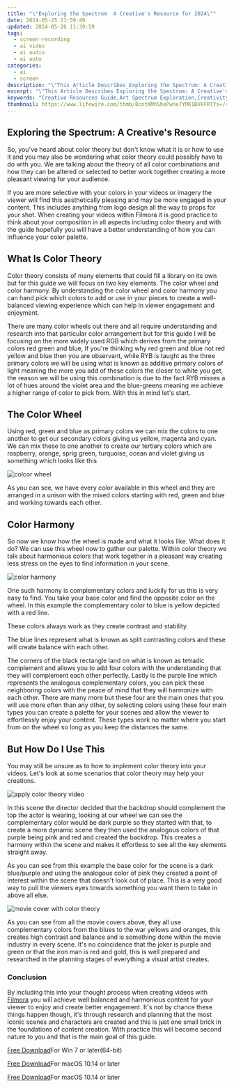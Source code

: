 ```yaml
---
title: "\"Exploring the Spectrum  A Creative's Resource for 2024\""
date: 2024-05-25 21:59:49
updated: 2024-05-26 11:39:59
tags: 
  - screen-recording
  - ai video
  - ai audio
  - ai auto
categories: 
  - ai
  - screen
description: "\"This Article Describes Exploring the Spectrum: A Creative's Resource for 2024\""
excerpt: "\"This Article Describes Exploring the Spectrum: A Creative's Resource for 2024\""
keywords: "Creative Resources Guide,Art Spectrum Exploration,Creativity Resource Hub,Inspiring Art Tools,Artistic Development Path,Idea Expansion Techniques,Innovation in Arts Resources"
thumbnail: https://www.lifewire.com/thmb/8cntKMhShePwne7YMK1BVkFRlYs=/400x300/filters:no_upscale():max_bytes(150000):strip_icc():format(webp)/snork-fa65ca350e2243e1a2deaf6bb7b209b1.jpg
---
```


## Exploring the Spectrum: A Creative's Resource

So, you've heard about color theory but don't know what it is or how to use it and you may also be wondering what color theory could possibly have to do with you. We are talking about the theory of all color combinations and how they can be altered or selected to better work together creating a more pleasant viewing for your audience.

If you are more selective with your colors in your videos or imagery the viewer will find this aesthetically pleasing and may be more engaged in your content. This includes anything from logo design all the way to props for your shot. When creating your videos within Filmora it is good practice to think about your composition in all aspects including color theory and with the guide hopefully you will have a better understanding of how you can influence your color palette.

## What Is Color Theory

Color theory consists of many elements that could fill a library on its own but for this guide we will focus on two key elements. The color wheel and color harmony. By understanding the color wheel and color harmony you can hand pick which colors to add or use in your pieces to create a well-balanced viewing experience which can help in viewer engagement and enjoyment.

There are many color wheels out there and all require understanding and research into that particular color arrangement but for this guide I will be focusing on the more widely used RGB which derives from the primary colors red green and blue, If you're thinking why red green and blue not red yellow and blue then you are observant, while RYB is taught as the three primary colors we will be using what is known as additive primary colors of light meaning the more you add of these colors the closer to white you get, the reason we will be using this combination is due to the fact RYB misses a lot of hues around the violet area and the blue-greens meaning we achieve a higher range of color to pick from. With this in mind let's start.

## The Color Wheel

Using red, green and blue as primary colors we can mix the colors to one another to get our secondary colors giving us yellow, magenta and cyan. We can mix these to one another to create our tertiary colors which are raspberry, orange, sprig green, turquoise, ocean and violet giving us something which looks like this

![colcor wheel](https://images.wondershare.com/filmora/article-images/2024/color-wheel.jpg)

As you can see, we have every color available in this wheel and they are arranged in a unison with the mixed colors starting with red, green and blue and working towards each other.

## Color Harmony

So now we know how the wheel is made and what it looks like. What does it do? We can use this wheel now to gather our palette. Within color theory we talk about harmonious colors that work together in a pleasant way creating less stress on the eyes to find information in your scene.

![color harmony](https://images.wondershare.com/filmora/article-images/2022/08/color-harmony.jpg)

One such harmony is complementary colors and luckily for us this is very easy to find. You take your base color and find the opposite color on the wheel. In this example the complementary color to blue is yellow depicted with a red line.

These colors always work as they create contrast and stability.

The blue lines represent what is known as split contrasting colors and these will create balance with each other.

The corners of the black rectangle land on what is known as tetradic complement and allows you to add four colors with the understanding that they will complement each other perfectly. Lastly is the purple line which represents the analogous complementary colors, you can pick these neighboring colors with the peace of mind that they will harmonize with each other. There are many more but these four are the main ones that you will use more often than any other, by selecting colors using these four main types you can create a palette for your scenes and allow the viewer to effortlessly enjoy your content. These types work no matter where you start from on the wheel so long as you keep the distances the same.

## But How Do I Use This

You may still be unsure as to how to implement color theory into your videos. Let's look at some scenarios that color theory may help your creations.

![apply color theory video](https://images.wondershare.com/filmora/article-images/2022/08/apply-color-theory-video.jpg)

In this scene the director decided that the backdrop should complement the top the actor is wearing, looking at our wheel we can see the complementary color would be dark purple so they started with that, to create a more dynamic scene they then used the analogous colors of that purple being pink and red and created the backdrop. This creates a harmony within the scene and makes it effortless to see all the key elements straight away.

As you can see from this example the base color for the scene is a dark blue/purple and using the analogous color of pink they created a point of interest within the scene that doesn't look out of place. This is a very good way to pull the viewers eyes towards something you want them to take in above all else.

![movie cover with color theory](https://images.wondershare.com/filmora/article-images/2022/08/movie-cover-with-color-theory.jpg)

As you can see from all the movie covers above, they all use complementary colors from the blues to the war yellows and oranges, this creates high contrast and balance and is something done within the movie industry in every scene. It's no coincidence that the joker is purple and green or that the iron man is red and gold, this is well prepared and researched in the planning stages of everything a visual artist creates.

### Conclusion

By including this into your thought process when creating videos with [Filmora](https://tools.techidaily.com/wondershare/filmora/download/) you will achieve well balanced and harmonious content for your viewer to enjoy and create better engagement. It's not by chance these things happen though, it's through research and planning that the most iconic scenes and characters are created and this is just one small brick in the foundations of content creation. With practice this will become second nature to you and that is the main goal of this guide.

[Free Download](https://tools.techidaily.com/wondershare/filmora/download/)For Win 7 or later(64-bit)

[Free Download](https://tools.techidaily.com/wondershare/filmora/download/)For macOS 10.14 or later

[Free Download](https://tools.techidaily.com/wondershare/filmora/download/)For macOS 10.14 or later

<ins class="adsbygoogle"
     style="display:block"
     data-ad-format="autorelaxed"
     data-ad-client="ca-pub-7571918770474297"
     data-ad-slot="1223367746"></ins>

<ins class="adsbygoogle"
     style="display:block"
     data-ad-format="autorelaxed"
     data-ad-client="ca-pub-7571918770474297"
     data-ad-slot="1223367746"></ins>



<ins class="adsbygoogle"
     style="display:block"
     data-ad-client="ca-pub-7571918770474297"
     data-ad-slot="8358498916"
     data-ad-format="auto"
     data-full-width-responsive="true"></ins>

